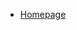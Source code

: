 <!-- - [Homepage](/) -->

<!-- - Homepage -->
- [Homepage](/)
  <!-- - [Intro to Open Source Course](/intro-to-oss/)
  - [Becoming Maintainer](/becoming-maintainer/)
  - [Contributing Guideline](CONTRIBUTING.md) -->
